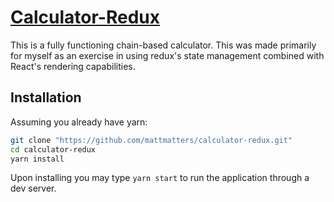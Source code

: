 # [Calculator-Redux](https://mattmatters.github.io/calculator-redux/)

This is a fully functioning chain-based calculator.  This was made primarily for myself as an exercise in using redux's state management combined with React's rendering capabilities.


## Installation

Assuming you already have yarn:

```sh
git clone "https://github.com/mattmatters/calculator-redux.git"
cd calculator-redux
yarn install
```

Upon installing you may type `yarn start` to run the application through a dev server.
